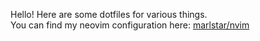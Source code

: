 Hello! Here are some dotfiles for various things. \
You can find my neovim configuration here: [marlstar/nvim](https://github.com/marlstar/nvim)
